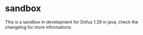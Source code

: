 # sandbox
This is a sandbox in development for Dofus 1.29 in java, check the changelog for more informations
